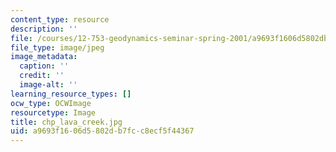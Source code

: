 ```yaml
---
content_type: resource
description: ''
file: /courses/12-753-geodynamics-seminar-spring-2001/a9693f1606d5802db7fcc8ecf5f44367_chp_lava_creek.jpg
file_type: image/jpeg
image_metadata:
  caption: ''
  credit: ''
  image-alt: ''
learning_resource_types: []
ocw_type: OCWImage
resourcetype: Image
title: chp_lava_creek.jpg
uid: a9693f16-06d5-802d-b7fc-c8ecf5f44367
---
```

